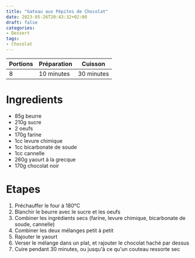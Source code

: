 ```yaml
---
title: "Gateau aux Pépites de Chocolat"
date: 2023-05-26T20:43:32+02:00
draft: false
categories:
- Dessert
tags:
- Chocolat
---
```


| Portions | Préparation | Cuisson    |
|----------|-------------|------------|
| 8        | 10 minutes  | 30 minutes |

# Ingredients

- 85g beurre
- 210g sucre
- 2 oeufs
- 170g farine
- 1cc levure chimique
- 1cc bicarbonate de soude
- 1cc cannelle
- 260g yaourt à la grecque
- 170g chocolat noir

# Etapes

1) Préchauffer le four à 180°C
2) Blanchir le beurre avec le sucre et les oeufs
3) Combiner les ingrédients secs (farine, levure chimique, bicarbonate de soude, cannelle)
4) Combiner les deux mélanges petit à petit
5) Rajouter le yaourt
6) Verser le mélange dans un plat, et rajouter le chocolat haché par dessus
7) Cuire pendant 30 minutes, ou jusqu'à ce qu'un couteau ressorte sec